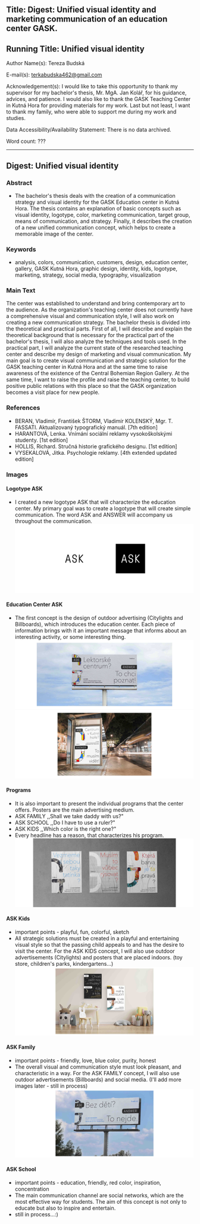 ## Title: Digest: Unified visual identity and marketing communication of an education center GASK.

## Running Title: Unified visual identity 

Author Name(s): Tereza Budská

E-mail(s): terkabudska462@gmail.com

Acknowledgement(s): I would like to take this opportunity to thank my supervisor for my bachelor's thesis, Mr. MgA. Jan Kolář, for his guidance, advices, and patience. I would also like to thank the GASK Teaching Center in Kutná Hora for providing materials for my work. Last but not least, I want to thank my family, who were able to support me during my work and studies.

Data Accessibility/Availability Statement: There is no data archived.

Word count: ???

- - -

## Digest: Unified visual identity 

### Abstract
- The bachelor's thesis deals with the creation of a communication strategy and visual identity for the GASK Education center in Kutná Hora. The thesis contains an explanation of basic concepts such as visual identity, logotype,  color, marketing communication, target group, means of communication, and strategy.  Finally, it describes the creation of a new unified communication concept, which helps to create a memorable image of the center.

### Keywords
- analysis, colors, communication, customers, design, education center, gallery, GASK Kutná Hora, graphic design, identity, kids, logotype, marketing, strategy, social media, typography, visualization

### Main Text
The center was established to understand and bring contemporary art to the audience. As the organization's teaching center does not currently have a comprehensive visual and communication style, I will also work on creating a new communication strategy.
The bachelor thesis is divided into the theoretical and practical parts. First of all, I will describe and explain the theoretical background that is necessary for the practical part of the bachelor's thesis, I will also analyze the techniques and tools used.
In the practical part, I will analyze the current state of the researched teaching center and describe my design of marketing and visual communication.
My main goal is to create visual communication and strategic solution for the GASK teaching center in Kutná Hora and at the same time to raise awareness of the existence of the Central Bohemian Region Gallery. At the same time, I want to raise the profile and raise the teaching center, to build positive public relations with this place so that the GASK organization becomes a visit place for new people.

### References
- BERAN, Vladimír, František ŠTORM, Vladimír KOLENSKÝ, Mgr. T. FASSATI. Aktualizovaný typografický manuál. [7th edition]
- HARANTOVÁ, Lenka. Vnímání sociální reklamy vysokoškolskými studenty. [1st edition]
- HOLLIS, Richard. Stručná historie grafického designu. [1st edition] 
- VYSEKALOVÁ, Jitka. Psychologie reklamy. [4th extended updated edition] 

### Images
#### Logotype ASK
- I created a new logotype ASK that will characterize the education center. My primary goal was to create a logotype that will create simple communication. The word ASK and ANSWER will accompany us throughout the communication.
![image](logo.jpg)

#### Education Center ASK
- The first concept is the design of outdoor advertising (Citylights and Billboards), which introduces the education center. Each piece of information brings with it an important message that informs about an interesting activity, or some interesting thing. 
![image](1.jpg)
![image](2.jpg)

#### Programs
- It is also important to present the individual programs that the center offers. Posters are the main advertising medium.
- ASK FAMILY ,,Shall we take daddy with us?"
- ASK SCHOOL ,,Do I have to use a ruler?"
- ASK KIDS ,,Which color is the right one?"
- Every headline has a reason, that characterizes his program.
![image](3.1.jpg)

#### ASK Kids
- important points - playful, fun, colorful, sketch
- All strategic solutions must be created in a playful and entertaining visual style so that the passing child appeals to and has the desire to visit the center. For the ASK KIDS concept, I will also use outdoor advertisements (Citylights) and posters that are placed indoors. (toy store, children's parks, kindergartens...)
![image](4.jpg)

#### ASK Family
- important points - friendly, love, blue color, purity, honest
- The overall visual and communication style must look pleasant, and characteristic in a way. For the ASK FAMILY concept, I will also use outdoor advertisements (Billboards) and social media. (I'll add more images later - still in process) 
![image](5.jpg)

#### ASK School
- important points - education, friendly, red color, inspiration, concentration
- The main communication channel are social networks, which are the most effective way for students. The aim of this concept is not only to educate but also to inspire and entertain.
- still in process...:)

